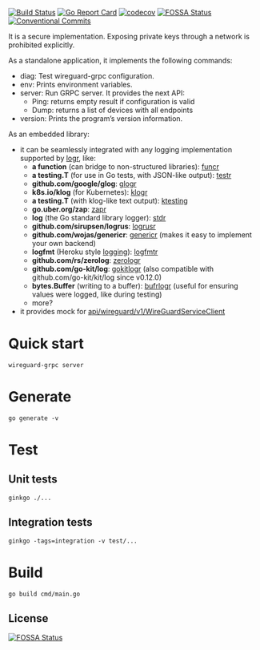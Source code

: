 [![Build Status](https://github.com/ezh/wireguard-grpc/actions/workflows/go.yml/badge.svg)](https://github.com/ezh/wireguard-grpc/actions?query=workflow%3Ago)
[![Go Report Card](https://goreportcard.com/badge/github.com/ezh/wireguard-grpc)](https://goreportcard.com/report/github.com/ezh/wireguard-grpc)
[![codecov](https://codecov.io/gh/ezh/wireguard-grpc/branch/main/graph/badge.svg)](https://codecov.io/gh/ezh/wireguard-grpc)
[![FOSSA Status](https://app.fossa.com/api/projects/git%2Bgithub.com%2Fezh%2Fwireguard-grpc.svg?type=shield)](https://app.fossa.com/projects/git%2Bgithub.com%2Fezh%2Fwireguard-grpc?ref=badge_shield)
[![Conventional Commits](https://img.shields.io/badge/Conventional%20Commits-1.0.0-yellow.svg)](https://conventionalcommits.org)

It is a secure implementation. Exposing private keys through a network is prohibited explicitly.

As a standalone application, it implements the following commands:
* diag: Test wireguard-grpc configuration.
* env: Prints environment variables.
* server: Run GRPC server. It provides the next API:
  - Ping: returns empty result if configuration is valid
  - Dump: returns a list of devices with all endpoints
* version: Prints the program’s version information.

As an embedded library:
* it can be seamlessly integrated with any logging implementation supported by [logr](https://github.com/go-logr/logr), like:
  - **a function** (can bridge to non-structured libraries): [funcr](https://github.com/go-logr/logr/tree/master/funcr)
  - **a testing.T** (for use in Go tests, with JSON-like output): [testr](https://github.com/go-logr/logr/tree/master/testr)
  - **github.com/google/glog**: [glogr](https://github.com/go-logr/glogr)
  - **k8s.io/klog** (for Kubernetes): [klogr](https://git.k8s.io/klog/klogr)
  - **a testing.T** (with klog-like text output): [ktesting](https://git.k8s.io/klog/ktesting)
  - **go.uber.org/zap**: [zapr](https://github.com/go-logr/zapr)
  - **log** (the Go standard library logger): [stdr](https://github.com/go-logr/stdr)
  - **github.com/sirupsen/logrus**: [logrusr](https://github.com/bombsimon/logrusr)
  - **github.com/wojas/genericr**: [genericr](https://github.com/wojas/genericr) (makes it easy to implement your own backend)
  - **logfmt** (Heroku style [logging](https://www.brandur.org/logfmt)): [logfmtr](https://github.com/iand/logfmtr)
  - **github.com/rs/zerolog**: [zerologr](https://github.com/go-logr/zerologr)
  - **github.com/go-kit/log**: [gokitlogr](https://github.com/tonglil/gokitlogr) (also compatible with github.com/go-kit/kit/log since v0.12.0)
  - **bytes.Buffer** (writing to a buffer): [bufrlogr](https://github.com/tonglil/buflogr) (useful for ensuring values were logged, like during testing)
  - more?
* it provides mock for [api/wireguard/v1/WireGuardServiceClient](api/wireguard/v1/wireguard_service.proto)


# Quick start

`wireguard-grpc server`

# Generate

`go generate -v`

# Test

## Unit tests

`ginkgo ./...`

## Integration tests

`ginkgo -tags=integration -v test/...`

# Build

`go build cmd/main.go`

## License
[![FOSSA Status](https://app.fossa.com/api/projects/git%2Bgithub.com%2Fezh%2Fwireguard-grpc.svg?type=large)](https://app.fossa.com/projects/git%2Bgithub.com%2Fezh%2Fwireguard-grpc?ref=badge_large)
